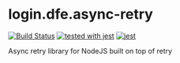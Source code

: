 # login.dfe.async-retry
[![Build Status](https://travis-ci.org/DFE-Digital/login.dfe.async-retry.svg?branch=master)](https://travis-ci.org/DFE-Digital/login.dfe.async-retry)
[![tested with jest](https://img.shields.io/badge/tested_with-jest-99424f.svg)](https://github.com/facebook/jest) [![jest](https://jestjs.io/img/jest-badge.svg)](https://github.com/facebook/jest)

Async retry library for NodeJS built on top of retry
